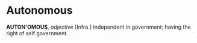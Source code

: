 # Autonomous

**AUTON'OMOUS**, _adjective_ \[Infra.\] Independent in government; having the right of self government.
